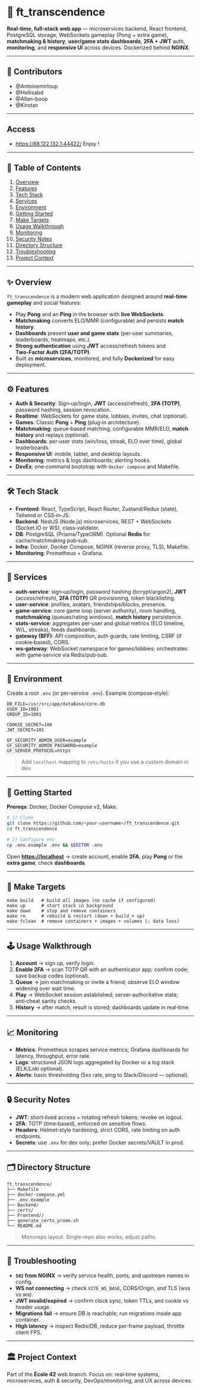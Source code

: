 # 🚀 ft\_transcendence

**Real‑time, full‑stack web app** — microservices backend, React frontend, PostgreSQL storage, WebSockets gameplay (Pong + extra game), **matchmaking & history**, **user/game stats dashboards**, **2FA + JWT** auth, **monitoring**, and **responsive UI** across devices. Dockerized behind **NGINX**.

---

## 👥 Contributors

* @Antoinemirloup
* @Hellisabd
* @Allan-boop
* @Kirotan

---

## Access

* https://88.122.132.1:44422/   Enjoy !

---

## 📑 Table of Contents

1. [Overview](#overview)
2. [Features](#features)
3. [Tech Stack](#tech-stack)
4. [Services](#services)
5. [Environment](#environment)
6. [Getting Started](#getting-started)
7. [Make Targets](#make-targets)
8. [Usage Walkthrough](#usage-walkthrough)
9. [Monitoring](#monitoring)
10. [Security Notes](#security-notes)
11. [Directory Structure](#directory-structure)
12. [Troubleshooting](#troubleshooting)
13. [Project Context](#project-context)

---

<a id="overview"></a>

## ✨ Overview

`ft_transcendence` is a modern web application designed around **real‑time gameplay** and social features:

* Play **Pong** and an **Ping** in the browser with **live WebSockets**.
* **Matchmaking** converts ELO/MMR (configurable) and persists **match history**.
* **Dashboards** present **user and game stats** (per‑user summaries, leaderboards, heatmaps, etc.).
* **Strong authentication** using **JWT** access/refresh tokens and **Two‑Factor Auth (2FA/TOTP)**.
* Built as **microservices**, monitored, and fully **Dockerized** for easy deployment.

---

<a id="features"></a>

## ⚙️ Features

* **Auth & Security**: Sign‑up/login, **JWT** (access/refresh), **2FA (TOTP)**, password hashing, session revocation.
* **Realtime**: WebSockets for game state, lobbies, invites, chat (optional).
* **Games**: Classic **Pong** + **Ping** (plug‑in architecture).
* **Matchmaking**: queue‑based matching, configurable MMR/ELO, **match history** and replays (optional).
* **Dashboards**: per‑user stats (win/loss, streak, ELO over time), global leaderboards.
* **Responsive UI**: mobile, tablet, and desktop layouts.
* **Monitoring**: metrics & logs dashboards; alerting hooks.
* **DevEx**: one‑command bootstrap with `docker compose` and Makefile.

---

<a id="tech-stack"></a>

## 🛠️ Tech Stack

* **Frontend**: React, TypeScript, React Router, Zustand/Redux (state), Tailwind or CSS‑in‑JS.
* **Backend**: NestJS (Node.js) microservices, REST + WebSockets (Socket.IO or WS), class‑validator.
* **DB**: PostgreSQL (Prisma/TypeORM). Optional **Redis** for cache/matchmaking pub‑sub.
* **Infra**: Docker, Docker Compose, NGINX (reverse proxy, TLS), Makefile.
* **Monitoring**: Prometheus + Grafana.

---

<a id="services"></a>

## 🧬 Services

* **auth‑service**: sign‑up/login, password hashing (bcrypt/argon2), **JWT** (access/refresh), **2FA (TOTP)** QR provisioning, token blacklisting.
* **user‑service**: profiles, avatars, friendships/blocks, presence.
* **game‑service**: core game loop (server authority), room handling, **matchmaking** (queues/rating windows), **match history** persistence.
* **stats‑service**: aggregates per‑user and global metrics (ELO timeline, W/L, streaks), feeds dashboards.
* **gateway (BFF)**: API composition, auth guards, rate limiting, CSRF (if cookie‑based), CORS.
* **ws‑gateway**: WebSocket namespace for games/lobbies; orchestrates with game‑service via Redis/pub‑sub.

---

<a id="environment"></a>

## 🔐 Environment

Create a root `.env` (or per‑service `.env`). Example (compose‑style):

```dotenv
DB_FILE=/usr/src/app/dataBase/core.db
USER_ID=1001
GROUP_ID=1001

COOKIE_SECRET=100
JWT_SECRET=101

GF_SECURITY_ADMIN_USER=example
GF_SECURITY_ADMIN_PASSWORD=example
GF_SERVER_PROTOCOL=https
```

> Add `localhost` mapping to `/etc/hosts` if you use a custom domain in dev.

---

<a id="getting-started"></a>

## 🚀 Getting Started

**Prereqs**: Docker, Docker Compose v2, Make.

```bash
# 1) Clone
git clone https://github.com/<your-username>/ft_transcendence.git
cd ft_transcendence

# 2) Configure env
cp .env.example .env && $EDITOR .env

```

Open **[https://localhost](https://localhost)** → create account, enable **2FA**, play **Pong** or the **extra game**, check **dashboards**.

---

<a id="make-targets"></a>

## 🧰 Make Targets

```text
make build   # build all images (no cache if configured)
make up      # start stack in background
make down    # stop and remove containers
make re      # rebuild & restart (down + build + up)
make fclean  # remove containers + images + volumes (⚠ data loss)
```

---

<a id="usage-walkthrough"></a>

## 🕹️ Usage Walkthrough

1. **Account** → sign up, verify login.
2. **Enable 2FA** → scan TOTP QR with an authenticator app; confirm code; save backup codes (optional).
3. **Queue** → join matchmaking or invite a friend; observe ELO window widening over wait time.
4. **Play** → WebSocket session established; server‑authoritative state; anti‑cheat sanity checks.
5. **History** → after match, result is stored; dashboards update in real‑time.

---

<a id="monitoring"></a>

## 📈 Monitoring

* **Metrics**: Prometheus scrapes service metrics; Grafana dashboards for latency, throughput, error rate.
* **Logs**: structured JSON logs aggregated by Docker or a log stack (ELK/Loki optional).
* **Alerts**: basic thresholding (5xx rate, ping to Slack/Discord — optional).

---

<a id="security-notes"></a>

## 🔒 Security Notes

* **JWT**: short‑lived access + rotating refresh tokens; revoke on logout.
* **2FA**: TOTP (time‑based), enforced on sensitive flows.
* **Headers**: Helmet‑style hardening, strict CORS, rate limiting on auth endpoints.
* **Secrets**: use `.env` for dev only; prefer Docker secrets/VAULT in prod.

---

<a id="directory-structure"></a>

## 🗂️ Directory Structure

```text
ft_transcendence/
├── Makefile
├── docker-compose.yml
├── .env.example
├── Backend/
├── certs/
├── Frontend//
├── generate_certs_prome.sh
└── README.md
```

> Monorepo layout. Single‑repo also works; adjust paths.

---

<a id="troubleshooting"></a>

## 🧯 Troubleshooting

* **`502` from NGINX** → verify service health, ports, and upstream names in config.
* **WS not connecting** → check `VITE_WS_BASE`, CORS/Origin, and TLS (wss vs ws).
* **JWT invalid/expired** → confirm clock sync, token TTLs, and cookie vs header usage.
* **Migrations fail** → ensure DB is reachable; run migrations inside app container.
* **High latency** → inspect Redis/DB, reduce per‑frame payload, throttle client FPS.

---

<a id="project-context"></a>

## 🏛️ Project Context

Part of the **École 42** web branch. Focus on: real‑time systems, microservices, auth & security, DevOps/monitoring, and UX across devices.
